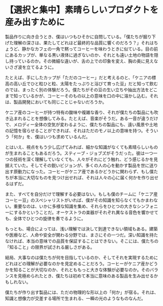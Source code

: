 # 【選択と集中】素晴らしいプロダクトを産み出すために

製品作りに向き合うとき、僕はいつもひそかに自問している。「僕たちが掘り下げた理解の深さは、果たしてどれほど最終的な品質に響くのだろう？」それはちょうど、静かなカフェの一角で黙ってコーヒーを味わうときに似ている。目の前にあるカップが、単なる黒い液体に過ぎないのか、それとも遠い土地の物語を隠し持っているのか。その微細な違いが、舌の上での印象を変え、胸の奥に見えないさざ波を立てるように。

たとえば、手にしたカップが「ただのコーヒー」だと考えるのと、「ケニアの標高の高い丘でひと粒ひと粒、太陽をたっぷりと浴びて育った豆」だと知って飲むのでは、まったく別の体験だろう。僕たちがその豆の生い立ちや抽出方法をどこまで知っているかが、コーヒーそのもの以上の意味を口の中に溶かし込む。それは、製品開発においても同じことじゃないだろうか。

ケニア産のコーヒーが持つ特有の酸味や複雑な香り、それが僕たちの製品にも吹き込まれることを想像してみる。たとえば、音楽がそうだ。ある一音が違うだけで、メロディー全体の空気が変わるように、僕たちの製品にも、遠い風景や土地の記憶を宿らせることができれば、それはただのモノ以上の意味を持つ。そういう「何か」を、僕はいつも求めているんだ。

とはいえ、視点をもう少し広げてみれば、細かな知識がなくても素晴らしいものが生まれることもあるだろう。スティーブ・ジョブズがそうだった。彼は一つ一つの技術を深く理解していなくても、人々がそれにどう触れ、どう感じるかを見据えていた。そしてその鋭いビジョンが、多くの人の心を動かす製品を世に送り出す原動力になった。コーヒーがケニア産であるかどうかに関わらず、もし僕たちが本当に大切なものを見つけ出せれば、それは人々の心に届く何かを作り出せるはずだ。

また、すべてを自分だけで理解する必要はない。もしも僕のチームに「ケニア産コーヒー豆」のスペシャリストがいれば、僕がその知識を知らなくてもかまわない。重要なのは、いかに多様な知識を集め、それらをひとつの大きなシンフォニーにするかということだ。オーケストラの楽器がそれぞれ異なる音色を響かせても、全体でひとつの旋律を奏でるように。

もっとも、場合によっては、浅い理解では決して到達できない領域もある。建築や医療など、人命や安全が関わる分野では、まさにその一つだ。深い知識を持たなければ、本当の意味での品質を保証することはできない。そこには、僕たちの「知ること」の限界が試される厳しさがある。

結局、大事なのは僕たちが何を目指しているのか、そしてそれを実現するためにどれほどの理解が必要なのかを見定めることだろう。コーヒーがケニア産かどうかを知ることが大切なのか、それとももっと大きな体験が必要なのか。そのバランスを見極められたとき、僕たちは初めて本当に意味のある製品を生み出せるかもしれない。

僕たちが作り出す製品には、ただの物理的な形以上の「何か」が宿る。それは、知識と想像力が交差する場所で生まれる、一瞬の光のようなものなんだ。